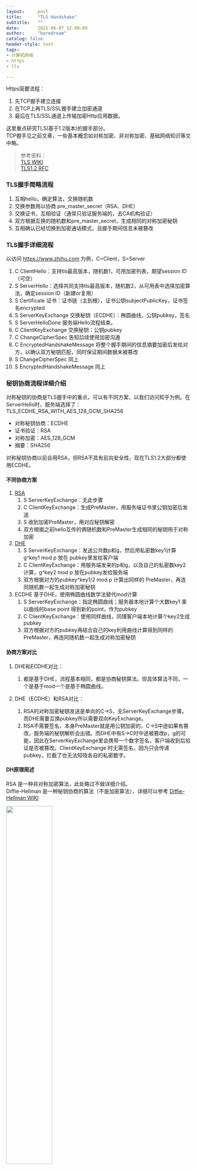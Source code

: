 ```yaml
---
layout:     post
title:      "TLS Handshake"
subtitle:   ""
date:       2021-06-07 12:00:00
author:     "boredream"
catalog: false
header-style: text
tags:
- 计算机网络
- https
- tls

---
```


Https简要流程：
1. 先TCP握手建立连接
2. 在TCP上再TLS/SSL握手建立加密通道
3. 最后在TLS/SSL通道上传输加密Http应用数据。  
  
这里重点研究TLS(基于1.2版本)的握手部分。  
TCP握手见之前文章，一些基本概念如对称加密、非对称加密、基础网络知识等文中略。
  
> 参考资料：  
> [TLS WIKI](https://en.wikipedia.org/wiki/Transport_Layer_Security#TLS_handshake)  
> [TLS1.2 RFC](https://datatracker.ietf.org/doc/html/rfc5246#section-7)

### TLS握手简略流程
1. 互相hello。确定算法，交换随机数
2. 交换参数用以协商 pre_master_secret（RSA、DHE）
3. 交换证书，互相验证（通常只验证服务端的，去CA机构验证）
4. 双方根据互换的随机数和pre_master_secret，生成相同的对称加密秘钥
5. 互相确认已经切换到加密通话模式，且握手期间信息未被篡改

### TLS握手详细流程
以访问 https://www.zhihu.com 为例，C=Client，S=Server  
1. C ClientHello：支持tls最高版本，随机数1，可用加密列表，期望session ID（可空）
2. S ServerHello：选择共同支持tls最高版本，随机数2，从可用表中选择加密算法，确定session ID（新建or复用）
3. S Certificate 证书：证书链（主到根），证书公钥subjectPublicKey，证书签名encrypted
4. S ServerKeyExchange 交换秘钥（ECDHE）：椭圆曲线，公钥pubkey，签名
5. S ServerHelloDone 服务端Hello流程结束。
6. C ClientKeyExchange 交换秘钥：公钥pubkey
7. C ChangeCipherSpec 告知后续使用加密沟通
8. C EncryptedHandshakeMessage 将整个握手期间的信息摘要加密后发给对方，以确认双方秘钥匹配，同时保证期间数据未被篡改
9. S ChangeCipherSpec 同上
10. S EncryptedHandshakeMessage 同上

### 秘钥协商流程详细介绍
对称秘钥的协商是TLS握手中的重点，可以有不同方案，以我们访问知乎为例。在ServerHello时，服务端选择了：  
TLS_ECDHE_RSA_WITH_AES_128_GCM_SHA256  
* 对称秘钥协商：ECDHE
* 证书验证：RSA
* 对称加密：AES_128_GCM
* 摘要：SHA256
  
对称秘钥协商以前会用RSA，但RSA不具有前向安全性，现在TLS1.2大部分都使用ECDHE。  
  
#### 不同协商方案
1. [RSA](https://datatracker.ietf.org/doc/html/rfc5246#section-7.4.7.1)
    1. S ServerKeyExchange：无此步骤
    2. C ClientKeyExchange：生成PreMaster，用服务端证书里公钥加密后发送
    3. S 收到加密PreMaster，用对应秘钥解密
    4. 双方根据之前hello互传的俩随机数和PreMaster生成相同的秘钥用于对称加密
2. [DHE](https://datatracker.ietf.org/doc/html/rfc5246#section-7.4.7.2)
    1. S ServerKeyExchange：发送公共数p和g，然后用私密数key1计算 g^key1 mod p 放在 pubkey里发给客户端 
    2. C ClientKeyExchange：用服务端发来的p和g，以及自己的私密数key2计算，g^key2 mod p 放在pubkey发给服务端
    3. 双方根据对方的pubkey^key1/2 mod p 计算出同样的 PreMaster，再连同随机数一起生成对称加密秘钥
3. ECDHE 基于DHE，使用椭圆曲线数学法替代mod计算
    1. S ServerKeyExchange：指定椭圆曲线；服务器本地计算个大数key1 乘以曲线的base point 得到新的point，作为pubkey
    2. C ClientKeyExchange：使用同样曲线，同理客户端本地计算个key2生成pubkey
    3. 双方根据对方的pubkey再结合自己的key利用曲线计算得到同样的 PreMaster，再连同随机数一起生成对称加密秘钥
  
#### 协商方案对比
1. DHE和ECDHE对比：  
    1. 都是基于DHE，流程基本相同，都是协商秘钥算法。但具体算法不同，一个是基于mod一个是基于椭圆曲线。
  
2. DHE（ECDHE）和RSA对比：    
    1. RSA的对称加密秘钥发送是单向的C->S，无ServerKeyExchange步骤。而DHE需要互换pubkey所以需要双向KeyExchange。
    2. RSA不需要签名，本身PreMaster就是用公钥加密的，C->S中途如果有篡改，服务端的秘钥解析会出错。而DHE中有S->C时中途被篡改p，g的可能，因此在ServerKeyExchange里会携带一个数字签名，客户端收到后验证是否被篡改。ClientKeyExchange 时无需签名，因为只会传递pubkey，拦截了也无法知晓各自的私密数字。
       
  
#### DH原理简述
RSA 是一种非对称加密算法，此处略过不做详细介绍。    
Diffie-Hellman 是一种秘钥协商的算法（不是加密算法），详细可以参考 [Diffie-Hellman WIKI](https://en.wikipedia.org/wiki/Diffie%E2%80%93Hellman_key_exchange)    

<img src="https://github.com/boredream/boredream.github.io/blob/master/img/in-post/dh.jpg?raw=true" width="50%" height="50%">  
  
大概原理可以参考上图  
1. 双方有个共享色（黄），然后各自持有一份私密颜色（A橘红色，B绿色）
2. 双方把自己的私密颜色和共享色混合（A土黄色，B蓝色）后再互传
3. 双方把对方发过来的混合色和自己的私密颜色再次混合，得到相同的颜色（双方都是：公共黄色+A私密颜色橘红色+B私密颜色绿色=棕色），最后以棕色作为对称秘钥加密信息互通
      
双方颜色的累加都一样，所以最后是同样的颜色，但混合的颜色互传时别人是无法反推私密颜色的。在DHE实际算法中，mod或椭圆曲线法都可以类比Hash、MD5等离散算法（只是便于理解，DHE实际上更特殊），你拿到结果但是无法反推源数据，就像混合色无法反推私密色，达到安全目的。

### Wireshark 抓包
以访问 https://www.zhihu.com 为例  
  
总体流程  
![TLS1](https://github.com/boredream/boredream.github.io/blob/master/img/in-post/wstls1.jpg?raw=true)
  
Client Hello
![TLS2](https://github.com/boredream/boredream.github.io/blob/master/img/in-post/wstls2.jpg?raw=true)
  
Server Hello
![TLS3](https://github.com/boredream/boredream.github.io/blob/master/img/in-post/wstls3.jpg?raw=true)
  
Server Certificate   
![TLS4](https://github.com/boredream/boredream.github.io/blob/master/img/in-post/wstls4.jpg?raw=true)  
  
Server Key Exchange
![TLS5](https://github.com/boredream/boredream.github.io/blob/master/img/in-post/wstls5.jpg?raw=true)
  
Client Key Exchange    
![TLS6](https://github.com/boredream/boredream.github.io/blob/master/img/in-post/wstls6.jpg?raw=true)  
  
ChangeCipherSpec 和 EncryptedHandshakeMessage 图略


### 问题链
1. 为什么要Https？  
Http不安全，会被监听、篡改

2. 如何防止监听？  
用对称加密算法，发送端秘钥加密，接收端同一个秘钥解密

3. 如何交换数据加密秘钥？  
方法一：RSA非对称加密，公钥加密「对称秘钥」发给服务端，服务端用秘钥解密  
方法二：Diffie-Hellman 秘钥交换

4. 如何确定证RSA公钥或DHE的2个公开素数是否被中途篡改？  
RAS公钥直接去权威机构CA验证。  
DHE利用签名判断是否修改，签名的公钥也是去CA验证。

5. 如何判断数据是否被中途篡改？
发送端携带数字签名：摘要+秘钥加密。接收端将报文计算摘要，再用公钥解密签名对比摘要是否相同

6. 和CA认证的过程中怎么样保证安全？
主机系统预装CA机构公钥，不走网络获取公钥

7. 为什么使用DH替代RSA？
    1. RSA不具有前向安全性。如果RSA秘钥暴露了，攻击者可以用秘钥去旧的某次会话中解密得到对称秘钥，从而拿到历史加密数据。  
    2. DH可以更好的实现前向安全性。对于普通DH协议，会在证书中携带公共数字，服务端自己持有对应私密数字，这一对是固定的，如果丢失私密数字依然会暴露旧的会话信息。而DHE（E=ephemeral短暂）则不在证书中携带DH参数，由服务端在每次会话中生成新的，这样即使攻击者拿到RSA证书的秘钥去反推得到某次会话的公共数，但也无法知晓那次会话双方的私密数，也就无法计算对称秘钥，因此是前向安全的。

